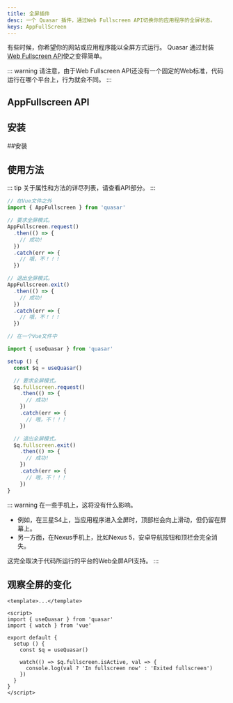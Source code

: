 ```yaml
---
title: 全屏插件
desc: 一个 Quasar 插件，通过Web Fullscreen API切换你的应用程序的全屏状态。
keys: AppFullScreen
---
```

有些时候，你希望你的网站或应用程序能以全屏方式运行。
 Quasar 通过封装[Web Fullscreen API](https://developer.mozilla.org/en-US/docs/Web/API/Fullscreen_API)使之变得简单。

::: warning
请注意，由于Web Fullscreen API还没有一个固定的Web标准，代码运行在哪个平台上，行为就会不同。
:::

## AppFullscreen API

<doc-api file="AppFullscreen" />

## 安装
<doc-installation plugins="AppFullscreen" /> ##安装

## 使用方法
::: tip
关于属性和方法的详尽列表，请查看API部分。
:::

```js
// 在Vue文件之外
import { AppFullscreen } from 'quasar'

// 要求全屏模式。
AppFullscreen.request()
  .then(() => {
    // 成功!
  })
  .catch(err => {
    // 哦，不！！！
  })

// 退出全屏模式。
AppFullscreen.exit()
  .then(() => {
    // 成功!
  })
  .catch(err => {
    // 哦，不！！！
  })
```

```js
// 在一个Vue文件中

import { useQuasar } from 'quasar'

setup () {
  const $q = useQuasar()

  // 要求全屏模式。
  $q.fullscreen.request()
    .then(() => {
      // 成功!
    })
    .catch(err => {
      // 哦，不！！！
    })

  // 退出全屏模式。
  $q.fullscreen.exit()
    .then(() => {
      // 成功!
    })
    .catch(err => {
      // 哦，不！！！
    })
}
```

<doc-example title="基本" file="AppFullscreen/Basic" />

<doc-example title="在自定义元素上" file="AppFullscreen/Targeted" />

::: warning
在一些手机上，这将没有什么影响。
* 例如，在三星S4上，当应用程序进入全屏时，顶部栏会向上滑动，但仍留在屏幕上。
* 另一方面，在Nexus手机上，比如Nexus 5，安卓导航按钮和顶栏会完全消失。

这完全取决于代码所运行的平台的Web全屏API支持。
:::

## 观察全屏的变化

```vue
<template>...</template>

<script>
import { useQuasar } from 'quasar'
import { watch } from 'vue'

export default {
  setup () {
    const $q = useQuasar()

    watch(() => $q.fullscreen.isActive, val => {
      console.log(val ? 'In fullscreen now' : 'Exited fullscreen')
    })
  }
}
</script>
```
